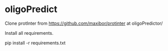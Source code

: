 # oligoPredict

Clone protInter from https://github.com/maxibor/protinter at oligoPredictor/

Install all requirements.

pip install -r requirements.txt
